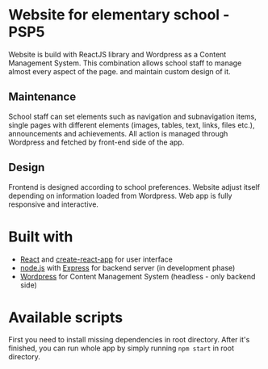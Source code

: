 # Website for elementary school - PSP5
Website is build with ReactJS library and Wordpress as a Content Management System. This combination allows school staff to manage almost every aspect of the page. and maintain custom design of it.

## Maintenance
School staff can set elements such as navigation and subnavigation items, single pages with different elements (images, tables, text, links, files etc.), announcements and achievements. All action is managed through Wordpress and fetched by front-end side of the app.

## Design
Frontend is designed according to school preferences. Website adjust itself depending on information loaded from Wordpress. Web app is fully responsive and interactive.

# Built with
* [React](https://reactjs.org/) and [create-react-app](https://github.com/facebook/create-react-app) for user interface
* [node.js](https://nodejs.org) with [Express](https://expressjs.com) for backend server (in development phase)
* [Wordpress](https://pl.wordpress.org/) for Content Management System (headless - only backend side)

# Available scripts
First you need to install missing dependencies in root directory. After it's finished, you can run whole app by simply running 
`npm start` in root directory.
